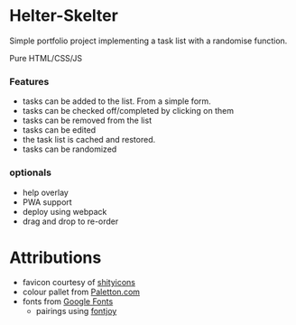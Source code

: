 # Helter-Skelter

Simple portfolio project implementing a task list with a randomise function.

Pure HTML/CSS/JS

### Features

- tasks can be added to the list. From a simple form.
- tasks can be checked off/completed by clicking on them
- tasks can be removed from the list
- tasks can be edited
- the task list is cached and restored.
- tasks can be randomized

### optionals
- help overlay
- PWA support
- deploy using webpack
- drag and drop to re-order

# Attributions

- favicon courtesy of [shityicons](https://shittyicons.com/#/)
- colour pallet from [Paletton.com](https://paletton.com/#uid=53s0u0kcIGR3-XQ85QFh9vVlfri)
- fonts from [Google Fonts](https://fonts.google.com)
    - pairings using [fontjoy](https://fontjoy.com/)
